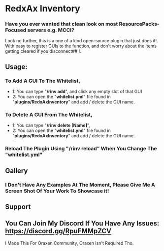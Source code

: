 # RedxAx Inventory

### Have you ever wanted that clean look on most ResourcePacks-Focused servers e.g. MCCI?
Look no further, this is a one of a kind open-source plugin that just does it!.
With easy to register GUIs to the function, and don't worry about the items getting cleared if you disconnect## !.

## Usage:
### To Add A GUI To The Whitelist, 
- 1: You can type "**/rinv add**", and click any empty slot of that GUI
- 2: You can open the "**whitelist.yml**" file found in "**plugins/RedxAxInventory**" and add / delete the GUI name.

### To Delete A GUI From The Whitelist, 
- 1: You can type "**/rinv delete [Name]**",
- 2: You can open the "**whitelist.yml**" file found in "**plugins/RedxAxInventory**" and add / delete the GUI name.

### Reload The Plugin Using "**/rinv reload**" When You Change The "**whitelist.yml**"



## Gallery
### I Don't Have Any Examples At The Moment, Please Give Me A Screen Shot Of Your Work To Showcase it!



## Support
## You Can Join My Discord If You Have Any Issues: https://discord.gg/RpuFMMpZCV


I Made This For Oraxen Community, Oraxen Isn't Required Tho.

